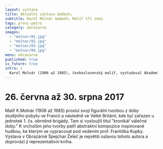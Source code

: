 ```yaml
---
layout: vystava
title: Aktuální výstava &mdash;
subtitle: Karol Molnár &mdash; Malíř tří zemí.
tags: prvni-patro
category: obrazarna
images:
  - "molnar/01.jpg"
  - "molnar/02.jpg"
  - "molnar/03.jpg"
  - "molnar/04.jpg"
menu: obrazarna
published: true
is_future: true
intro: |
  Karol Molnár (1906 až 1985), československý malíř, vystudoval Akademii výtvarných umění v Praze. V letech 1938 až 1939 pokračoval ve studiích v ateliéru prof. Františka Kupky v Paříži. V letech 1940 až 1945 byl zařazen jako voják u l. čs. samostatné obrněné brigády ve Velké Británii. Po roce 1948 byl ve své vlasti jako voják zahraniční armády odsunut z veřejného života a zemřel v zapomnění. Jeho dílo, především tvůrčí čas strávený ve Francii a Anglii, bylo znovu vzkříšeno po roce 1990 a stalo se součástí významných soukromých sbírek v České a Slovenské republice.
---
```

<h1>26. června až 30. srpna 2017</h1>
Malíř K.Molnár (1906 až 1985) proslul svojí figurální tvorbou z doby studijního pobytu ve Francii a následně ve Velké Británii, kde byl zařazen u jednotek 1. čs. obrněné brigády. Tam si vysloužil titul "kronikář válečné doby." K vrcholům jeho tvorby patří abstraktní kompozice inspirované hudbou, ke kterým se vypracoval pod vedením prof. Františka Kupky. Výstava v Obrazárně Špejchar Želeč je největší oslavou tohoto autora a doprovází ji reprezentativní kniha.
